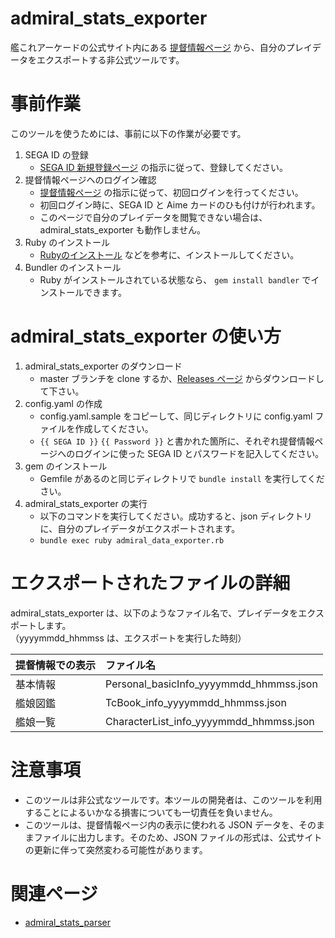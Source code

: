 # admiral_stats_exporter

艦これアーケードの公式サイト内にある
[提督情報ページ](https://kancolle-arcade.net/ac/#/top)
から、自分のプレイデータをエクスポートする非公式ツールです。

# 事前作業

このツールを使うためには、事前に以下の作業が必要です。

1. SEGA ID の登録
    * [SEGA ID 新規登録ページ](https://gw.sega.jp/gw/create/create1.html) の指示に従って、登録してください。
2. 提督情報ページヘのログイン確認
    * [提督情報ページ](https://kancolle-arcade.net/ac/#/top) の指示に従って、初回ログインを行ってください。
    * 初回ログイン時に、SEGA ID と Aime カードのひも付けが行われます。
    * このページで自分のプレイデータを閲覧できない場合は、admiral_stats_exporter も動作しません。
3. Ruby のインストール
    * [Rubyのインストール](https://www.ruby-lang.org/ja/documentation/installation/ "Rubyのインストール") などを参考に、インストールしてください。
4. Bundler のインストール
    * Ruby がインストールされている状態なら、 `gem install bandler` でインストールできます。

# admiral_stats_exporter の使い方

1. admiral_stats_exporter のダウンロード
    * master ブランチを clone するか、[Releases ページ](https://github.com/muziyoshiz/admiral_stats_exporter/releases) からダウンロードして下さい。
2. config.yaml の作成
    * config.yaml.sample をコピーして、同じディレクトリに config.yaml ファイルを作成してください。
    * `{{ SEGA ID }}` `{{ Password }}` と書かれた箇所に、それぞれ提督情報ページへのログインに使った SEGA ID
    とパスワードを記入してください。
3. gem のインストール
    * Gemfile があるのと同じディレクトリで `bundle install` を実行してください。
4. admiral_stats_exporter の実行
    * 以下のコマンドを実行してください。成功すると、json ディレクトリに、自分のプレイデータがエクスポートされます。
    * `bundle exec ruby admiral_data_exporter.rb`

# エクスポートされたファイルの詳細

admiral_stats_exporter は、以下のようなファイル名で、プレイデータをエクスポートします。  
（yyyymmdd_hhmmss は、エクスポートを実行した時刻）

| 提督情報での表示 | ファイル名 |
|:----------|:---------------|
| 基本情報 | Personal_basicInfo_yyyymmdd_hhmmss.json |
| 艦娘図鑑 | TcBook_info_yyyymmdd_hhmmss.json |
| 艦娘一覧 | CharacterList_info_yyyymmdd_hhmmss.json |

# 注意事項

* このツールは非公式なツールです。本ツールの開発者は、このツールを利用することによるいかなる損害についても一切責任を負いません。
* このツールは、提督情報ページ内の表示に使われる JSON データを、そのままファイルに出力します。そのため、JSON ファイルの形式は、公式サイトの更新に伴って突然変わる可能性があります。

# 関連ページ

* [admiral_stats_parser](https://github.com/muziyoshiz/admiral_stats_parser)
